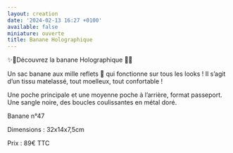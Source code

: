```yaml
---
layout: creation
date: '2024-02-13 16:27 +0100'
available: false
miniature: ouverte
title: Banane Holographique
---
```

✨👻Découvrez la banane Holographique 👻✨

Un sac banane aux mille reflets 🌈 qui fonctionne sur tous les looks !
Il s’agit d’un tissu matelassé, tout moelleux, tout confortable ! 

Une poche principale et une moyenne poche à l’arrière, format passeport. Une sangle noire, des boucles coulissantes en métal doré.

Banane n°47

Dimensions : 32x14x7,5cm

Prix : 89€ TTC

